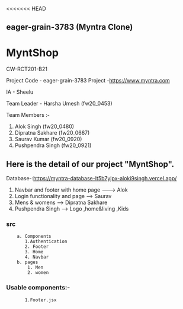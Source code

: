 
<<<<<<< HEAD
## eager-grain-3783  (Myntra Clone)


# MyntShop  

CW-RCT201-B21

Project Code - eager-grain-3783
Project -https://www.myntra.com

IA - Sheelu

Team Leader - Harsha Umesh (fw20_0453)

Team Members :-
1. Alok Singh (fw20_0480)
2. Dipratna Sakhare (fw20_0667)
3. Saurav Kumar (fw20_0920)
4. Pushpendra Singh (fw20_0921)
## Here is the detail of our project "MyntShop".

Database-:https://myntra-database-lt5b7yjpx-aloki9singh.vercel.app/


 1. Navbar and footer with home page ---> Alok 
 2. Login functionality and page --> Saurav
 3. Mens & womens  --> Dipratna Sakhare
 4. Pushpendra Singh --> Logo ,home&living ,Kids


   ### src
        a. Components
           1.Authentication
           2. Footer 
           3. Home
           4. Navbar
        b. pages    
            1. Men
            2. women


   ### Usable components:-

           1.Footer.jsx
           
